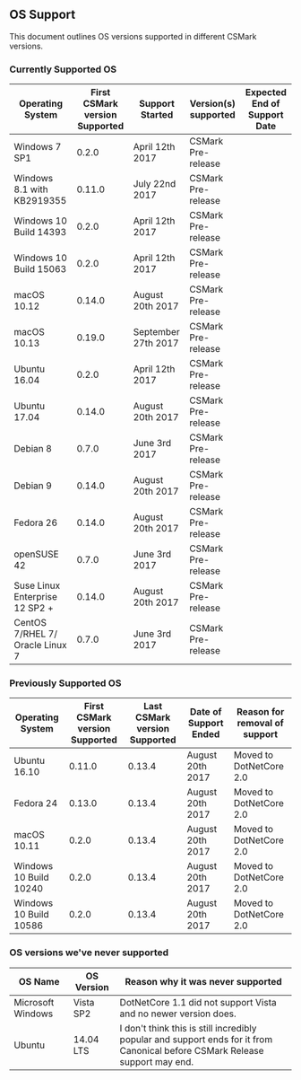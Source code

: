 ## OS Support
This document outlines OS versions supported in different CSMark versions.

### Currently Supported OS

| Operating System | First CSMark version Supported | Support Started | Version(s) supported | Expected End of Support Date|
|---|---|---|---|---|
| Windows 7 SP1 | 0.2.0 | April 12th 2017 | CSMark Pre-release |  |
| Windows 8.1 with KB2919355 | 0.11.0 | July 22nd 2017 | CSMark Pre-release |   |
| Windows 10 Build 14393 | 0.2.0 | April 12th 2017| CSMark Pre-release |   |
| Windows 10 Build 15063 | 0.2.0 | April 12th 2017 | CSMark Pre-release |   |
| macOS 10.12 | 0.14.0 | August 20th 2017 | CSMark Pre-release |   |
| macOS 10.13 | 0.19.0 | September 27th 2017 | CSMark Pre-release |   |
| Ubuntu 16.04 | 0.2.0 | April 12th 2017 | CSMark Pre-release |   |
| Ubuntu 17.04 | 0.14.0 | August 20th 2017 | CSMark Pre-release |   |
| Debian 8 | 0.7.0 | June 3rd 2017 | CSMark Pre-release |   |
| Debian 9 | 0.14.0 | August 20th 2017 | CSMark Pre-release |   |
| Fedora 26 | 0.14.0 | August 20th 2017 | CSMark Pre-release |   |
| openSUSE 42 | 0.7.0 | June 3rd 2017 | CSMark Pre-release |   |
| Suse Linux Enterprise 12 SP2 + | 0.14.0 | August 20th 2017 | CSMark Pre-release |   |
| CentOS 7/RHEL 7/ Oracle Linux 7 | 0.7.0 | June 3rd 2017 | CSMark Pre-release |   |

### Previously Supported OS

| Operating System| First CSMark version Supported | Last CSMark version Supported | Date of Support Ended | Reason for removal of support |
|---|---|---|---|----|
| Ubuntu 16.10 | 0.11.0 | 0.13.4 | August 20th 2017 | Moved to DotNetCore 2.0 |
| Fedora 24 | 0.13.0 | 0.13.4 | August 20th 2017 | Moved to DotNetCore 2.0 |
| macOS 10.11 | 0.2.0 | 0.13.4 | August 20th 2017 | Moved to DotNetCore 2.0 |
| Windows 10 Build 10240 | 0.2.0 | 0.13.4 | August 20th 2017 | Moved to DotNetCore 2.0 |
| Windows 10 Build 10586 | 0.2.0 | 0.13.4 | August 20th 2017 | Moved to DotNetCore 2.0 |

### OS versions we've never supported

| OS Name | OS Version | Reason why it was never supported|
|---|---|---|
| Microsoft Windows | Vista SP2 | DotNetCore 1.1 did not support Vista and no newer version does. | 
| Ubuntu | 14.04 LTS | I don't think this is still incredibly popular and support ends for it from Canonical before CSMark Release support may end. | 
